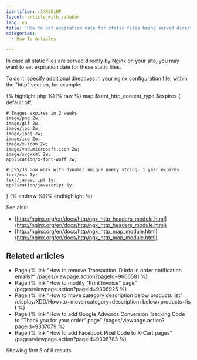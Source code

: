 ```yaml
---
identifier: r1XREEzHP
layout: article_with_sidebar
lang: en
title: 'How to set expiration date for static files being served directly by Nginx'
categories:
  - How-To Articles

---
```



In case all static files are served directly by Nginx on your site, you may want to set expiration date for these static files.

To do it, specify additional directives in your nginx configuration file, within the "http" section, for example:

{% highlight php %}{% raw %}
map $sent_http_content_type $expires {
    default    off;

    # Images expires in 2 weeks
    image/png 2w;
    image/gif 2w;
    image/jpg 2w;
    image/jpeg 2w;
    image/ico 2w;
    image/x-icon 2w;
    image/vnd.microsoft.icon 2w;
    image/svg+xml 2w;
    application/x-font-woff 2w;

    # CSS/JS now work with dynamic unique query string. 1 year expires
    text/css 1y;
    text/javascript 1y;
    application/javascript 1y;
}
{% endraw %}{% endhighlight %}

See also:

*   [http://nginx.org/en/docs/http/ngx_http_headers_module.html](http://nginx.org/en/docs/http/ngx_http_headers_module.html)
*   [http://nginx.org/en/docs/http/ngx_http_map_module.html](http://nginx.org/en/docs/http/ngx_http_map_module.html)

## Related articles

*   Page:{% link "How to remove Transaction ID info in order notification emails?" /pages/viewpage.action?pageId=9666581 %}
*   Page:{% link "How to modify "Print Invoice" page" /pages/viewpage.action?pageId=9306925 %}
*   Page:{% link "How to move category description below products list" /display/XDD/How+to+move+category+description+below+products+list %}
*   Page:{% link "How to add Google Adwords Conversion Tracking Code to "Thank you for your order" page" /pages/viewpage.action?pageId=9307079 %}
*   Page:{% link "How to add Facebook Pixel Сode to X-Cart pages" /pages/viewpage.action?pageId=9306783 %}

Showing first 5 of 8 results